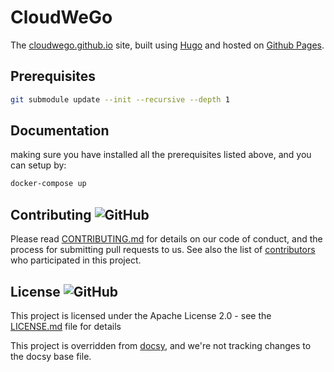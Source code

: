 <!-- override from docsy: we're not tracking changes to the docsy base file. -->

# CloudWeGo

The [cloudwego.github.io](https://cloudwego.github.io/) site, built using [Hugo](https://gohugo.io/) and hosted on [Github Pages](https://pages.github.com/).

## Prerequisites

```sh
git submodule update --init --recursive --depth 1
```

## Documentation

making sure you have installed all the prerequisites listed above, and you can setup by: 

```sh
docker-compose up
```

## Contributing ![GitHub](https://img.shields.io/github/contributors/cloudwego/cloudwego.github.io)

Please read [CONTRIBUTING.md](https://github.com/cloudwego/cloudwego.github.io/blob/master/CONTRIBUTING.md) for details on our code of conduct, and the process for submitting pull requests to us.
See also the list of [contributors](https://github.com/cloudwego/cloudwego.github.io/graphs/contributors) who participated in this project.

## License ![GitHub](https://img.shields.io/github/license/cloudwego/cloudwego.github.io)

This project is licensed under the Apache License 2.0 - see the [LICENSE.md](https://github.com/cloudwego/cloudwego.github.io/blob/master/LICENSE) file for details

This project is overridden from [docsy](http://github.com/google/docsy), and we're not tracking changes to the docsy base file.
